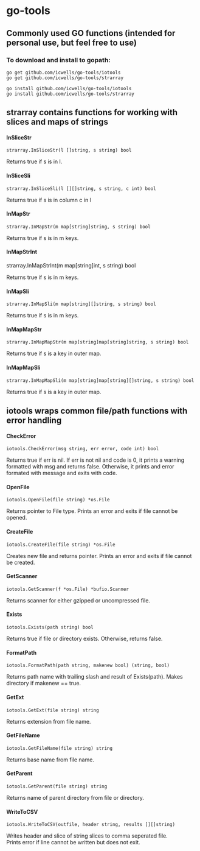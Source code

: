 # go-tools  

## Commonly used GO functions (intended for personal use, but feel free to use)  

### To download and install to gopath:  
	go get github.com/icwells/go-tools/iotools  
	go get github.com/icwells/go-tools/strarray  

	go install github.com/icwells/go-tools/iotools  
	go install github.com/icwells/go-tools/strarray  

## strarray contains functions for working with slices and maps of strings  

#### InSliceStr
	strarray.InSliceStr(l []string, s string) bool  

Returns true if s is in l.  

#### InSliceSli
	strarray.InSliceSli(l [][]string, s string, c int) bool  

Returns true if s is in column c in l  

#### InMapStr  
	strarray.InMapStr(m map[string]string, s string) bool  

Returns true if s is in m keys. 

#### InMapStrInt  
strarray.InMapStrInt(m map[string]int, s string) bool  

Returns true if s is in m keys.  

#### InMapSli  
	strarray.InMapSli(m map[string][]string, s string) bool  

Returns true if s is in m keys. 


#### InMapMapStr  
	strarray.InMapMapStr(m map[string]map[string]string, s string) bool  

Returns true if s is a key in outer map.  

#### InMapMapSli
	strarray.InMapMapSli(m map[string]map[string][]string, s string) bool  

Returns true if s is a key in outer map.  

## iotools wraps common file/path functions with error handling  

#### CheckError  
	iotools.CheckError(msg string, err error, code int) bool  

Returns true if err is nil. If err is not nil and code is 0, it prints a warning formatted with 
msg and returns false. Otherwise, it prints and error formated with message and exits with code.  

#### OpenFile
	iotools.OpenFile(file string) *os.File  

Returns pointer to File type. Prints an error and exits if file cannot be opened.  

#### CreateFile
	iotools.CreateFile(file string) *os.File   

Creates new file and returns pointer. Prints an error and exits if file cannot be created.

#### GetScanner  
	iotools.GetScanner(f *os.File) *bufio.Scanner  

Returns scanner for either gzipped or uncompressed file.  

#### Exists  
	iotools.Exists(path string) bool

Returns true if file or directory exists. Otherwise, returns false.  

#### FormatPath  
	iotools.FormatPath(path string, makenew bool) (string, bool)  

Returns path name with trailing slash and result of Exists(path). Makes directory if makenew == true.  

#### GetExt  
	iotools.GetExt(file string) string  

Returns extension from file name.  

#### GetFileName  
	iotools.GetFileName(file string) string  

Returns base name from file name.  

#### GetParent  
	iotools.GetParent(file string) string  

Returns name of parent directory from file or directory.  

#### WriteToCSV
	iotools.WriteToCSV(outfile, header string, results [][]string)  

Writes header and slice of string slices to comma seperated file.  
Prints error if line cannot be written but does not exit.  
